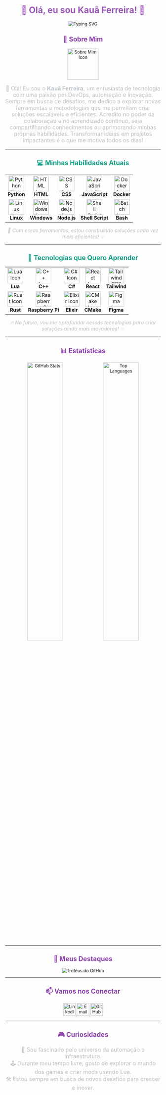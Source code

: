 <h1 align="center" style="color:#9b59b6;">🌟 Olá, eu sou Kauã Ferreira! 🌟</h1>
<p align="center">
  <img src="https://readme-typing-svg.herokuapp.com?font=Fira+Code&size=28&duration=3000&pause=1000&color=9B59B6&center=true&vCenter=true&width=600&height=80&lines=Bem-vindo+ao+meu+GitHub!+;Onde+tecnologia+e+inovação+se+encontram!;Sempre+explorando+novos+desafios!;Criando+soluções+com+paixão+e+dedicação!;Transformando+ideias+em+projetos+impactantes!;Focado+em+automação+e+futuro!;Construindo+um+mundo+digital+melhor!;Entusiasta+de+infraestrutura+e+automação!;Cada+linha+de+código+é+um+passo+para+o+futuro!" alt="Typing SVG">
</p>

<h2 align="center" style="color:#8e44ad;">📜 Sobre Mim</h2>
<p align="center">
  <img src="https://cdn-icons-png.flaticon.com/512/3135/3135715.png" width="100" height="100" alt="Sobre Mim Icon">
</p>

<p align="center" style="font-size:18px; color:#bdc3c7;">
  👋 Olá! Eu sou o <b>Kauã Ferreira</b>, um entusiasta de tecnologia com uma paixão por DevOps, automação e inovação. Sempre em busca de desafios, me dedico a explorar novas ferramentas e metodologias que me permitam criar soluções escaláveis e eficientes. Acredito no poder da colaboração e no aprendizado contínuo, seja compartilhando conhecimentos ou aprimorando minhas próprias habilidades. Transformar ideias em projetos impactantes é o que me motiva todos os dias!

</p>

---

<h2 align="center" style="color:#16a085;">💻 Minhas Habilidades Atuais</h2>
<div align="center">
  <table>
    <tr>
      <td align="center">
        <img src="https://skillicons.dev/icons?i=python" width="50" alt="Python Icon"><br>
        <strong>Python</strong>
      </td>
      <td align="center">
        <img src="https://skillicons.dev/icons?i=html" width="50" alt="HTML Icon"><br>
        <strong>HTML</strong>
      </td>
      <td align="center">
        <img src="https://skillicons.dev/icons?i=css" width="50" alt="CSS Icon"><br>
        <strong>CSS</strong>
      </td>
      <td align="center">
        <img src="https://skillicons.dev/icons?i=js" width="50" alt="JavaScript Icon"><br>
        <strong>JavaScript</strong>
      </td>
      <td align="center">
        <img src="https://skillicons.dev/icons?i=docker" width="50" alt="Docker Icon"><br>
        <strong>Docker</strong>
      </td>
    </tr>
    <tr>
      <td align="center">
        <img src="https://skillicons.dev/icons?i=linux" width="50" alt="Linux Icon"><br>
        <strong>Linux</strong>
      </td>
      <td align="center">
        <img src="https://skillicons.dev/icons?i=windows" width="50" alt="Windows Icon"><br>
        <strong>Windows</strong>
      </td>
      <td align="center">
        <img src="https://skillicons.dev/icons?i=nodejs" width="50" alt="Node.js Icon"><br>
        <strong>Node.js</strong>
      </td>
      <td align="center">
        <img src="https://skillicons.dev/icons?i=powershell" width="50" alt="Shell Script Icon"><br>
        <strong>Shell Script</strong>
      </td>
      <td align="center">
        <img src="https://skillicons.dev/icons?i=bash" width="50" alt="Batch Icon"><br>
        <strong>Bash</strong>
      </td>
    </tr>
  </table>
</div>
<p align="center" style="color:#bdc3c7; font-size:16px;">
  <em>🚀 Com essas ferramentas, estou construindo soluções cada vez mais eficientes! 💡</em>
</p>

---

<h2 align="center" style="color:#16a085;">🚀 Tecnologias que Quero Aprender</h2>
<div align="center">
  <table>
    <tr>
      <td align="center">
        <img src="https://skillicons.dev/icons?i=lua" width="50" alt="Lua Icon"><br>
        <strong>Lua</strong>
      </td>
      <td align="center">
        <img src="https://skillicons.dev/icons?i=cpp" width="50" alt="C++ Icon"><br>
        <strong>C++</strong>
      </td>
      <td align="center">
        <img src="https://skillicons.dev/icons?i=cs" width="50" alt="C# Icon"><br>
        <strong>C#</strong>
      </td>
      <td align="center">
        <img src="https://skillicons.dev/icons?i=react" width="50" alt="React Icon"><br>
        <strong>React</strong>
      </td>
      <td align="center">
        <img src="https://skillicons.dev/icons?i=tailwind" width="50" alt="Tailwind CSS Icon"><br>
        <strong>Tailwind</strong>
      </td>
    </tr>
    <tr>
      <td align="center">
        <img src="https://skillicons.dev/icons?i=rust" width="50" alt="Rust Icon"><br>
        <strong>Rust</strong>
      </td>
      <td align="center">
        <img src="https://skillicons.dev/icons?i=raspberrypi" width="50" alt="Raspberry Pi Icon"><br>
        <strong>Raspberry Pi</strong>
      </td>
      <td align="center">
        <img src="https://skillicons.dev/icons?i=elixir" width="50" alt="Elixir Icon"><br>
        <strong>Elixir</strong>
      </td>
      <td align="center">
        <img src="https://skillicons.dev/icons?i=cmake" width="50" alt="CMake Icon"><br>
        <strong>CMake</strong>
      </td>
      <td align="center">
        <img src="https://skillicons.dev/icons?i=figma" width="50" alt="Figma Icon"><br>
        <strong>Figma</strong>
      </td>
    </tr>
  </table>
</div>
<p align="center" style="color:#bdc3c7; font-size:16px;">
  <em>🔥 No futuro, vou me aprofundar nessas tecnologias para criar soluções ainda mais inovadoras! 💥</em>
</p>



---

































<h2 align="center" style="color:#8e44ad;">📊 Estatísticas</h2>
<div align="center">
  <img src="https://github-readme-stats.vercel.app/api?username=zKauaFerreira&show_icons=true&bg_color=0D1117&title_color=9b59b6&text_color=bdc3c7&icon_color=e91e63&border_radius=10&hide_border=true" alt="GitHub Stats" width="48%">
  <img src="https://github-readme-stats.vercel.app/api/top-langs/?username=zKauaFerreira&layout=compact&bg_color=0D1117&title_color=9b59b6&text_color=bdc3c7&border_radius=10&hide_border=true" alt="Top Languages" width="48%">
</div>

---

<h2 align="center" style="color:#8e44ad;">🌟 Meus Destaques</h2>
<div align="center">
  <img src="https://github-profile-trophy.vercel.app/?username=zKauaFerreira&theme=algolia&no-frame=true&row=1&column=6" alt="Troféus do GitHub">
</div>

---

<h2 align="center" style="color:#8e44ad;">📫 Vamos nos Conectar</h2>
<p align="center">
  <a href="https://linkedin.com/in/seu-linkedin" target="_blank">
    <img src="https://cdn-icons-png.flaticon.com/512/174/174857.png" width="40" alt="LinkedIn">
  </a>
  <a href="mailto:seu-email@example.com" target="_blank">
    <img src="https://cdn-icons-png.flaticon.com/512/732/732200.png" width="40" alt="Email">
  </a>
  <a href="https://github.com/zKauaFerreira" target="_blank">
    <img src="https://cdn-icons-png.flaticon.com/512/733/733553.png" width="40" alt="GitHub">
  </a>
</p>

---

<h2 align="center" style="color:#8e44ad;">🎮 Curiosidades</h2>
<p align="center" style="font-size:18px; color:#bdc3c7;">
  🌌 Sou fascinado pelo universo da automação e infraestrutura.<br>
  🕹️ Durante meu tempo livre, gosto de explorar o mundo dos games e criar mods usando Lua.<br>
  🛠️ Estou sempre em busca de novos desafios para crescer e inovar.
</p>
